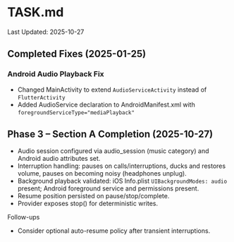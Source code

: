 # TASK.md

Last Updated: 2025-10-27

## Completed Fixes (2025-01-25)

### Android Audio Playback Fix
- Changed MainActivity to extend `AudioServiceActivity` instead of `FlutterActivity`
- Added AudioService declaration to AndroidManifest.xml with `foregroundServiceType="mediaPlayback"`

## Phase 3 – Section A Completion (2025-10-27)
- Audio session configured via audio_session (music category) and Android audio attributes set.
- Interruption handling: pauses on calls/interruptions, ducks and restores volume, pauses on becoming noisy (headphones unplug).
- Background playback validated: iOS Info.plist `UIBackgroundModes: audio` present; Android foreground service and permissions present.
- Resume position persisted on pause/stop/complete.
- Provider exposes stop() for deterministic writes.

Follow-ups
- Consider optional auto-resume policy after transient interruptions.